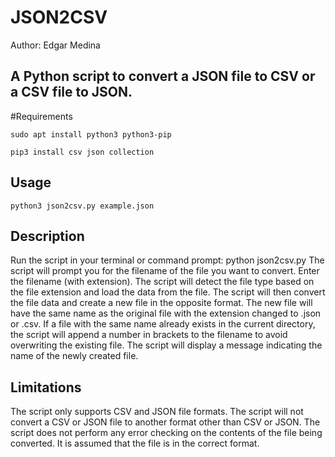 # JSON2CSV

Author: Edgar Medina

## A Python script to convert a JSON file to CSV or a CSV file to JSON.

#Requirements

	sudo apt install python3 python3-pip

	pip3 install csv json collection 

## Usage

	python3 json2csv.py example.json
	

## Description
Run the script in your terminal or command prompt: python json2csv.py
The script will prompt you for the filename of the file you want to convert. Enter the filename (with extension).
The script will detect the file type based on the file extension and load the data from the file.
The script will then convert the file data and create a new file in the opposite format. The new file will have the same name as the original file with the extension changed to .json or .csv.
If a file with the same name already exists in the current directory, the script will append a number in brackets to the filename to avoid overwriting the existing file.
The script will display a message indicating the name of the newly created file.


## Limitations

The script only supports CSV and JSON file formats.
The script will not convert a CSV or JSON file to another format other than CSV or JSON.
The script does not perform any error checking on the contents of the file being converted. It is assumed that the file is in the correct format.
